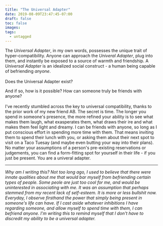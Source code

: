 ```yaml
---
title: "The Universal Adapter"
date: 2019-08-09T23:47:45-07:00
draft: false
toc: false
images:
tags: 
  - untagged
---
```


The _Universal Adapter_, in my own words, possesses the unique trait of hyper-compatibility.
Anyone can approach the _Univeral Adapter_, plug into them, and instantly be exposed to a source
of warmth and friendship. A _Universal Adapter_ is an idealized social construct - a human being capable of befriending _anyone_.\
\
Does the Universal Adapter exist?

And if so, how is it possible? How can someone truly be friends with anyone?\
\
I've recently stumbled across the key to universal compatibility, thanks to the prior work of my new friend AB.
The secret is time. The longer you spend in someone's presence, the more refined your ability is to see what makes them laugh,
what exasperates them, what draws their ire and what makes them feel light and dreamy. I can be friends with
anyone, so long as I put conscious effort in spending more time with them. That means inviting them to spend
their lunch with you, or asking them about their next spot to visit on a Taco Tuesay (and maybe even
butting your way into their plans). No matter your assumptions of a person's pre-existing reservations
or judgements, you can find a form-fitting spot for yourself in their life - if you just be present.
You are a univeral adapter.

***

_Why am I writing this? Not too long ago, I used to believe that there were innate qualities about me that 
would bar myself from befriending certain types of people. Some peole are just too cool for me,
and would be uninterested in associating with me. It was an assumption that perhaps stemmed
from my recent lack of self-esteem. It is more or less bullshit now. Everyday, I observe firsthand
the power that simply being present in someone's life can have. If I cast aside whatever
inhibitions I have regarding someone, and allow myself to spend time with them, I can befriend
anyone. I'm writing this to remind myself
that I don't have to discredit my ability to be a universal adapter._
